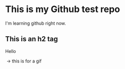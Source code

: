 # This is my Github test repo

I'm learning github right now. 

## This is an h2 tag

Hello 

![]() -> this is for a gif 

<img src="https://unsplash.com/photos/yjR69rDfivw" alt="">